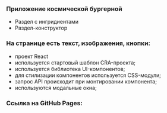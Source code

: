 ### Приложение космической бургерной
* Раздел с ингридиентами
* Раздел-конструктор

### На странице есть текст, изображения, кнопки:
* проект React
* используется стартовый шаблон CRA-проекта;
* используется библиотека UI-компонентов;
* для стилизации компонентов используется CSS-модули;
* запрос API происходит при монтировании компонента;
* используются модальные окна;


### Ссылка на GitHub Pages:
